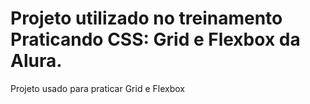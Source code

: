 <h1>Projeto utilizado no treinamento Praticando CSS: Grid e Flexbox da Alura.</h1>

<p>Projeto usado para praticar Grid e Flexbox</p>
